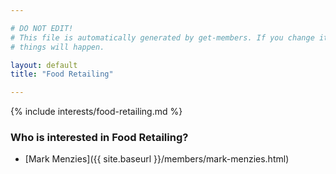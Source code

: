 ```yaml
---

# DO NOT EDIT!
# This file is automatically generated by get-members. If you change it, bad
# things will happen.

layout: default
title: "Food Retailing"

---
```


{% include interests/food-retailing.md %}

### Who is interested in Food Retailing?


* [Mark Menzies]({{ site.baseurl }}/members/mark-menzies.html)

